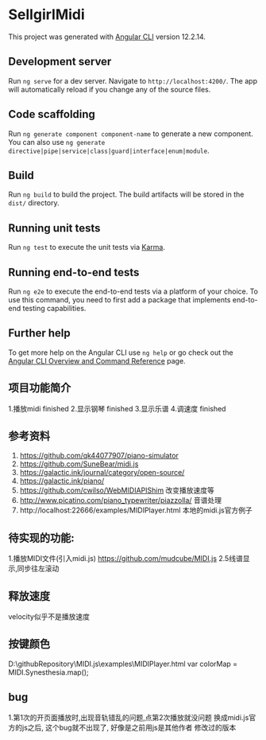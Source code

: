 # SellgirlMidi

This project was generated with [Angular CLI](https://github.com/angular/angular-cli) version 12.2.14.

## Development server

Run `ng serve` for a dev server. Navigate to `http://localhost:4200/`. The app will automatically reload if you change any of the source files.

## Code scaffolding

Run `ng generate component component-name` to generate a new component. You can also use `ng generate directive|pipe|service|class|guard|interface|enum|module`.

## Build

Run `ng build` to build the project. The build artifacts will be stored in the `dist/` directory.

## Running unit tests

Run `ng test` to execute the unit tests via [Karma](https://karma-runner.github.io).

## Running end-to-end tests

Run `ng e2e` to execute the end-to-end tests via a platform of your choice. To use this command, you need to first add a package that implements end-to-end testing capabilities.

## Further help

To get more help on the Angular CLI use `ng help` or go check out the [Angular CLI Overview and Command Reference](https://angular.io/cli) page.

## 项目功能简介
1.播放midi  finished
2.显示钢琴  finished
3.显示乐谱
4.调速度  finished

## 参考资料
1. https://github.com/qk44077907/piano-simulator 
2. https://github.com/SuneBear/midi.js
3. https://galactic.ink/journal/category/open-source/
4. https://galactic.ink/piano/
5. https://github.com/cwilso/WebMIDIAPIShim  改变播放速度等
6. http://www.picatino.com/piano_typewriter/piazzolla/  音谱处理
7. http://localhost:22666/examples/MIDIPlayer.html  本地的midi.js官方例子

## 待实现的功能:
1.播放MIDI文件(引入midi.js)
  https://github.com/mudcube/MIDI.js
2.5线谱显示,同步往左滚动

## 释放速度
velocity似乎不是播放速度

## 按键颜色
D:\githubRepository\MIDI.js\examples\MIDIPlayer.html
				var colorMap = MIDI.Synesthesia.map();

## bug 
1.第1次的开页面播放时,出现音轨错乱的问题,点第2次播放就没问题
  换成midi.js官方的js之后, 这个bug就不出现了, 好像是之前用js是其他作者 修改过的版本